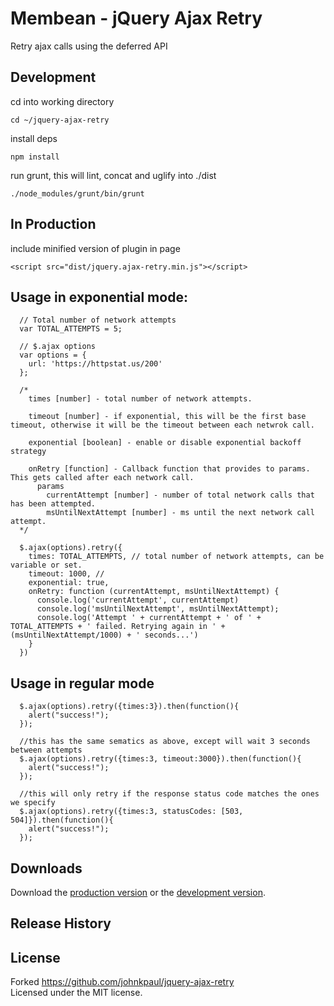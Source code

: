 # Membean - jQuery Ajax Retry

Retry ajax calls using the deferred API

## Development

cd into working directory

```cd ~/jquery-ajax-retry```

install deps

```npm install```

run grunt, this will lint, concat and uglify into ./dist

```./node_modules/grunt/bin/grunt```


## In Production

include minified version of plugin in page

```
<script src="dist/jquery.ajax-retry.min.js"></script>
```

## Usage in exponential mode:

```
  // Total number of network attempts
  var TOTAL_ATTEMPTS = 5;

  // $.ajax options
  var options = {
    url: 'https://httpstat.us/200'
  };

  /*
    times [number] - total number of network attempts.

    timeout [number] - if exponential, this will be the first base timeout, otherwise it will be the timeout between each netwrok call.

    exponential [boolean] - enable or disable exponential backoff strategy

    onRetry [function] - Callback function that provides to params. This gets called after each network call.
      params
        currentAttempt [number] - number of total network calls that has been attempted.
        msUntilNextAttempt [number] - ms until the next network call attempt.
  */

  $.ajax(options).retry({
    times: TOTAL_ATTEMPTS, // total number of network attempts, can be variable or set.
    timeout: 1000, //
    exponential: true,
    onRetry: function (currentAttempt, msUntilNextAttempt) {
      console.log('currentAttempt', currentAttempt)
      console.log('msUntilNextAttempt', msUntilNextAttempt);
      console.log('Attempt ' + currentAttempt + ' of ' + TOTAL_ATTEMPTS + ' failed. Retrying again in ' + (msUntilNextAttempt/1000) + ' seconds...')
    }
  })
```

## Usage in regular mode
```
  $.ajax(options).retry({times:3}).then(function(){
    alert("success!");
  });  

  //this has the same sematics as above, except will wait 3 seconds between attempts
  $.ajax(options).retry({times:3, timeout:3000}).then(function(){
    alert("success!");
  });  

  //this will only retry if the response status code matches the ones we specify
  $.ajax(options).retry({times:3, statusCodes: [503, 504]}).then(function(){
    alert("success!");
  });
```
## Downloads

Download the [production version][min] or the [development version][max].

[min]: https://raw.githubusercontent.com/membean/jquery-ajax-retry/master/dist/jquery.ajax-retry.min.js
[max]: https://raw.githubusercontent.com/membean/jquery-ajax-retry/master/dist/jquery.ajax-retry.js


## Release History

## License
Forked https://github.com/johnkpaul/jquery-ajax-retry  
Licensed under the MIT license.
